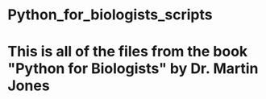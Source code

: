 # Python_for_biologists_scripts

# This is all of the files from the book "Python for Biologists" by Dr. Martin Jones

